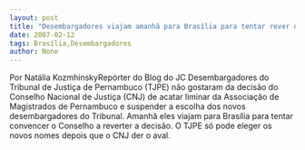```yaml
---
layout: post
title: "Desembargadores viajam amanhã para Brasília para tentar rever decisão do CNJ"
date: 2007-02-12
tags: Brasília,Desembargadores
author: None
---
```

Por Natália KozmhinskyRepórter do Blog do JC 
Desembargadores do Tribunal de Justiça de Pernambuco (TJPE) não gostaram da decisão do Conselho Nacional de Justiça (CNJ) de acatar liminar da Associação de Magistrados de Pernambuco e suspender a escolha dos novos desembargadores do Tribunal. 
Amanhã eles viajam para Brasília para tentar convencer o Conselho a reverter a decisão. O TJPE só pode eleger os novos nomes depois que o CNJ der o aval.&nbsp;&nbsp;&nbsp;&nbsp;  